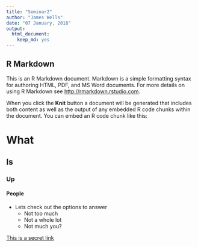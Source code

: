 ```yaml
---
title: "Seminar2"
author: "James Wells"
date: "07 January, 2018"
output: 
  html_document: 
    keep_md: yes
---
```




## R Markdown

This is an R Markdown document. Markdown is a simple formatting syntax for authoring HTML, PDF, and MS Word documents. For more details on using R Markdown see <http://rmarkdown.rstudio.com>.

When you click the **Knit** button a document will be generated that includes both content as well as the output of any embedded R code chunks within the document. You can embed an R code chunk like this:


# What
## Is
### Up
#### People

* Lets check out the options to answer
    * Not too much
    * Not a whole lot
    * Not much you?
    
[This is a secret link](https://google.com/)

